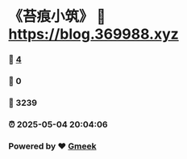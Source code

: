 # 《苔痕小筑》 :link: https://blog.369988.xyz 
### :page_facing_up: [4](https://blog.369988.xyz/tag.html) 
### :speech_balloon: 0 
### :hibiscus: 3239 
### :alarm_clock: 2025-05-04 20:04:06 
### Powered by :heart: [Gmeek](https://github.com/Meekdai/Gmeek)
